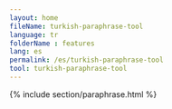 ```yaml
---
layout: home
fileName: turkish-paraphrase-tool
language: tr
folderName : features
lang: es
permalink: /es/turkish-paraphrase-tool
tool: turkish-paraphrase-tool
---
```

{% include section/paraphrase.html %}